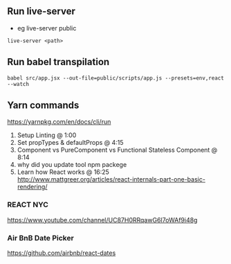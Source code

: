 ## Run live-server
- eg live-server public
```
live-server <path>
```

## Run babel transpilation
```
babel src/app.jsx --out-file=public/scripts/app.js --presets=env,react --watch
```

## Yarn commands
https://yarnpkg.com/en/docs/cli/run

1. Setup Linting @ 1:00
2. Set propTypes & defaultProps @ 4:15
3. Component vs PureComponent vs Functional Stateless Component @ 8:14
4. why did you update tool npm packege
5. Learn how React works @ 16:25
http://www.mattgreer.org/articles/react-internals-part-one-basic-rendering/

### REACT NYC 
https://www.youtube.com/channel/UC87H0RRqawG6I7oWAf9i48g

### Air BnB Date Picker
https://github.com/airbnb/react-dates
